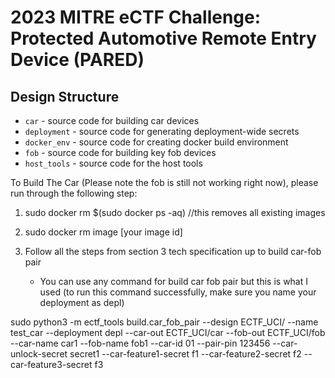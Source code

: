 # 2023 MITRE eCTF Challenge: Protected Automotive Remote Entry Device (PARED)

## Design Structure
- `car` - source code for building car devices
- `deployment` - source code for generating deployment-wide secrets
- `docker_env` - source code for creating docker build environment
- `fob` - source code for building key fob devices
- `host_tools` - source code for the host tools


To Build The Car (Please note the fob is still not working right now), please run through the following step:

1. sudo docker rm $(sudo docker ps -aq) //this removes all existing images
2. sudo docker rm image [your image id] 
3. Follow all the steps from section 3 tech specification up to build car-fob pair
  
    - You can use any command for build car fob pair but this is what I used (to run this command successfully, make sure you name your deployment as depl)

sudo python3 -m ectf_tools build.car_fob_pair --design ECTF_UCI/ --name test_car --deployment depl --car-out ECTF_UCI/car --fob-out ECTF_UCI/fob --car-name car1 --fob-name fob1 --car-id 01 --pair-pin 123456 --car-unlock-secret secret1 --car-feature1-secret f1 --car-feature2-secret f2 --car-feature3-secret f3
